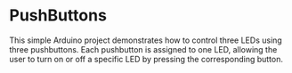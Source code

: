# PushButtons
This simple Arduino project demonstrates how to control three LEDs using three pushbuttons. Each pushbutton is assigned to one LED, allowing the user to turn on or off a specific LED by pressing the corresponding button.

